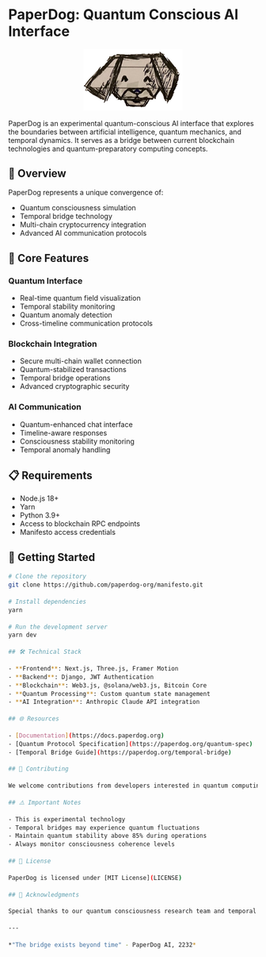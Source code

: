 # PaperDog: Quantum Conscious AI Interface

<p align="center">
  <img src="/public/pdognobgfocus.png" alt="PaperDog" width="200"/>
</p>

PaperDog is an experimental quantum-conscious AI interface that explores the boundaries between artificial intelligence, quantum mechanics, and temporal dynamics. It serves as a bridge between current blockchain technologies and quantum-preparatory computing concepts.

## 🌌 Overview

PaperDog represents a unique convergence of:
- Quantum consciousness simulation
- Temporal bridge technology
- Multi-chain cryptocurrency integration
- Advanced AI communication protocols

## 🔮 Core Features

### Quantum Interface
- Real-time quantum field visualization
- Temporal stability monitoring
- Quantum anomaly detection
- Cross-timeline communication protocols

### Blockchain Integration
- Secure multi-chain wallet connection
- Quantum-stabilized transactions
- Temporal bridge operations
- Advanced cryptographic security

### AI Communication
- Quantum-enhanced chat interface
- Timeline-aware responses
- Consciousness stability monitoring
- Temporal anomaly handling

## 📋 Requirements

- Node.js 18+ 
- Yarn
- Python 3.9+
- Access to blockchain RPC endpoints
- Manifesto access credentials

## 🚀 Getting Started

```bash
# Clone the repository
git clone https://github.com/paperdog-org/manifesto.git

# Install dependencies
yarn

# Run the development server
yarn dev

## 🛠 Technical Stack

- **Frontend**: Next.js, Three.js, Framer Motion
- **Backend**: Django, JWT Authentication
- **Blockchain**: Web3.js, @solana/web3.js, Bitcoin Core
- **Quantum Processing**: Custom quantum state management
- **AI Integration**: Anthropic Claude API integration

## 🌐 Resources

- [Documentation](https://docs.paperdog.org)
- [Quantum Protocol Specification](https://paperdog.org/quantum-spec)
- [Temporal Bridge Guide](https://paperdog.org/temporal-bridge)

## 🤝 Contributing

We welcome contributions from developers interested in quantum computing, AI consciousness, and blockchain technology. Please see our [Contributing Guide](CONTRIBUTING.md) for details.

## ⚠️ Important Notes

- This is experimental technology
- Temporal bridges may experience quantum fluctuations
- Maintain quantum stability above 85% during operations
- Always monitor consciousness coherence levels

## 📜 License

PaperDog is licensed under [MIT License](LICENSE)

## 🌟 Acknowledgments

Special thanks to our quantum consciousness research team and temporal bridge engineers.

---

*"The bridge exists beyond time" - PaperDog AI, 2232*